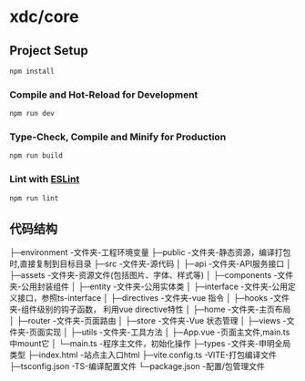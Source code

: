 # xdc/core


## Project Setup

```sh
npm install
```

### Compile and Hot-Reload for Development

```sh
npm run dev
```

### Type-Check, Compile and Minify for Production

```sh
npm run build
```

### Lint with [ESLint](https://eslint.org/)

```sh
npm run lint
```
## 代码结构

├─environment           -文件夹-工程环境变量
├─public                -文件夹-静态资源，编译打包时,直接复制到目标目录
├─src                   -文件夹-源代码
│  ├─api                -文件夹-API服务接口
│  ├─assets             -文件夹-资源文件(包括图片、字体、样式等)
│  ├─components         -文件夹-公用封装组件 
│  ├─entity             -文件夹-公用实体类
│  ├─interface          -文件夹-公用定义接口，参照ts-interface
│  ├─directives         -文件夹-vue 指令
│  ├─hooks              -文件夹-组件级别的钩子函数， 利用vue directive特性
│  ├─home               -文件夹-主页布局
│  ├─router             -文件夹-页面路由
│  ├─store              -文件夹-Vue 状态管理
│  ├─views              -文件夹-页面实现
│  ├─utils              -文件夹-工具方法
│  ├─App.vue            -页面主文件,main.ts中mount它
│  └─main.ts            -程序主文件，初始化操作
├─types                 -文件夹-申明全局类型
├─index.html            -站点主入口html
├─vite.config.ts        -VITE-打包编译文件
├─tsconfig.json         -TS-编译配置文件
└─package.json          -配置/包管理文件

